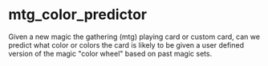 # mtg_color_predictor
Given a new magic the gathering (mtg) playing card or custom card, can we predict what color or colors the card is likely to be given a user defined version of the magic "color wheel" based on past magic sets.
